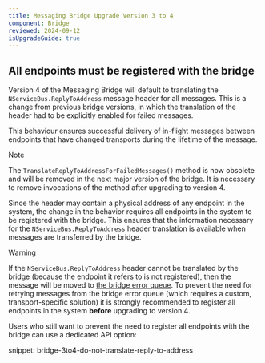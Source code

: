 ```yaml
---
title: Messaging Bridge Upgrade Version 3 to 4
component: Bridge
reviewed: 2024-09-12
isUpgradeGuide: true
---
```


## All endpoints must be registered with the bridge

Version 4 of the Messaging Bridge will default to translating the `NServiceBus.ReplyToAddress` message header for all messages.
This is a change from previous bridge versions, in which the translation of the header had to be explicitly enabled for failed messages.

This behaviour ensures successful delivery of in-flight messages between endpoints that have changed transports during the lifetime of the message.

> [!NOTE]
> The `TranslateReplyToAddressForFailedMessages()` method is now obsolete and will be removed in the next major version of the bridge. It is necessary to remove invocations of the method after upgrading to version 4.

Since the header may contain a physical address of any endpoint in the system, the change in the behavior requires all endpoints in the system to be registered with the bridge. This ensures that the information necessary for the `NServiceBus.ReplyToAddress` header translation is available when messages are transferred by the bridge.

> [!WARNING]
> If the `NServiceBus.ReplyToAddress` header cannot be translated by the bridge (because the endpoint it refers to is not registered), then the message
 will be moved to [the bridge error queue](/nservicebus/bridge/configuration.md#recoverability-error-queue). To prevent the need for retrying messages from the bridge error queue (which requires a custom, transport-specific solution) it is strongly recommended to register all endpoints in the system **before** upgrading to version 4.

Users who still want to prevent the need to register all endpoints with the bridge can use a dedicated API option:

snippet: bridge-3to4-do-not-translate-reply-to-address

